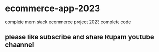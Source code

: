# ecommerce-app-2023

complete mern stack ecommerce project 2023 complete code

## please like subscribe and share Rupam youtube chaannel
